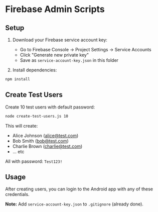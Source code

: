 # Firebase Admin Scripts

## Setup

1. Download your Firebase service account key:
   - Go to Firebase Console → Project Settings → Service Accounts
   - Click "Generate new private key"
   - Save as `service-account-key.json` in this folder

2. Install dependencies:
```bash
npm install
```

## Create Test Users

Create 10 test users with default password:

```bash
node create-test-users.js 10
```

This will create:
- Alice Johnson (alice@test.com)
- Bob Smith (bob@test.com)
- Charlie Brown (charlie@test.com)
- ... etc

All with password: `Test123!`

## Usage

After creating users, you can login to the Android app with any of these credentials.

**Note:** Add `service-account-key.json` to `.gitignore` (already done).

